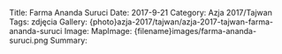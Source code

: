 Title: Farma Ananda Suruci
Date: 2017-9-21
Category: Azja 2017/Tajwan
Tags: zdjęcia
Gallery: {photo}azja-2017/tajwan/azja-2017-tajwan-farma-ananda-suruci
Image: 
MapImage: {filename}images/farma-ananda-suruci.png
Summary: